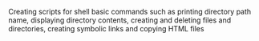 Creating scripts for shell basic commands such as printing directory path name, displaying directory contents, creating and deleting files and directories, creating symbolic links and copying HTML files
